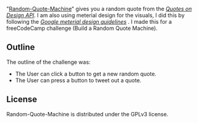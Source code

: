 "[Random-Quote-Machine](https://alexgooz.github.io/Random-Quote-Machine/)" gives you a random quote from the *[Quotes on Design API](https://quotesondesign.com/api-v4-0/)*. I am also using meterial design for the visuals, I did this by following the *[Google meterial design guidelines](https://material.io/guidelines/)* . I made this for a freeCodeCamp challenge (Build a Random Quote Machine).

## Outline

The outline of the challenge was:
- The User can click a button to get a new random quote.
- The User can press a button to tweet out a quote.

## License

Random-Quote-Machine is distributed under the GPLv3 license.
